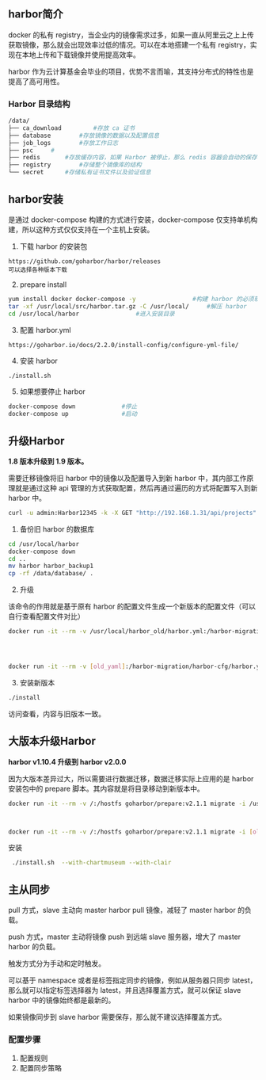 ## harbor简介

docker 的私有 registry，当企业内的镜像需求过多，如果一直从阿里云之上上传获取镜像，那么就会出现效率过低的情况。可以在本地搭建一个私有 registry，实现在本地上传和下载镜像并使用提高效率。

harbor 作为云计算基金会毕业的项目，优势不言而喻，其支持分布式的特性也是提高了高可用性。

### Harbor 目录结构

```bash
/data/
├── ca_download			#存放 ca 证书
├── database		#存放镜像的数据以及配置信息
├── job_logs		#存放工作日志
├── psc		#
├── redis		#存放缓存内容，如果 Harbor 被停止，那么 redis 容器会自动的保存 rdb 文件
├── registry		#存储整个镜像库的结构
└── secret		#存储私有证书文件以及验证信息
```

## harbor安装

是通过 docker-compose 构建的方式进行安装，docker-compose 仅支持单机构建，所以这种方式仅仅支持在一个主机上安装。

1. 下载 harbor 的安装包

```http
https://github.com/goharbor/harbor/releases
可以选择各种版本下载
```

2. prepare install

```bash
yum install docker docker-compose -y				#构建 harbor 的必须软件
tar -xf /usr/local/src/harbor.tar.gz -C /usr/local/		#解压 harbor
cd /usr/local/harbor				#进入安装目录
```

3. 配置 harbor.yml

```http
https://goharbor.io/docs/2.2.0/install-config/configure-yml-file/
```

4. 安装 harbor

```bash
./install.sh
```

5. 如果想要停止 harbor

```bash
docker-compose down				#停止
docker-compose up				#启动
```

## 升级Harbor

**1.8 版本升级到 1.9 版本。**

需要迁移镜像将旧 harbor 中的镜像以及配置导入到新 harbor 中，其内部工作原理就是通过这种 api 管理的方式获取配置，然后再通过遍历的方式将配置写入到新 harbor 中。

```bash
curl -u admin:Harbor12345 -k -X GET "http://192.168.1.31/api/projects" | jq -r .[].name
```

1. 备份旧 harbor 的数据库

```bash
cd /usr/local/harbor
docker-compose down
cd ..
mv harbor harbor_backup1 
cp -rf /data/database/ . 
```

2. 升级

该命令的作用就是基于原有 harbor 的配置文件生成一个新版本的配置文件（可以自行查看配置文件对比）

```bash
docker run -it --rm -v /usr/local/harbor_old/harbor.yml:/harbor-migration/harbor-cfg/harbor.yml -v /usr/local/harbor/harbor.yml:/harbor-migration/harbor-cfg-out/harbor.yml goharbor/harbor-migrator:v1.9.0 --cfg up




docker run -it --rm -v [old_yaml]:/harbor-migration/harbor-cfg/harbor.yml -v [new_yaml]:/harbor-migration/harbor-cfg-out/harbor.yml goharbor/harbor-migrator:v1.9.0 --cfg up
```

3. 安装新版本

```bash
./install
```

访问查看，内容与旧版本一致。

## 大版本升级Harbor

**harbor v1.10.4 升级到 harbor v2.0.0**

因为大版本差异过大，所以需要进行数据迁移，数据迁移实际上应用的是 harbor 安装包中的 prepare 脚本。其内容就是将目录移动到新版本中。

```bash
docker run -it --rm -v /:/hostfs goharbor/prepare:v2.1.1 migrate -i /usr/local/harbor_10/harbor.yml -o /usr/local/harbor_20/harbor.yml



docker run -it --rm -v /:/hostfs goharbor/prepare:v2.1.1 migrate -i [old_yml] -o [new_yml]
```

安装

````bash
 ./install.sh  --with-chartmuseum --with-clair
````

## 主从同步

pull 方式，slave 主动向 master harbor pull 镜像，减轻了 master harbor 的负载。

push 方式，master 主动将镜像 push 到远端 slave 服务器，增大了 master harbor 的负载。

触发方式分为手动和定时触发。

可以基于 namespace 或者是标签指定同步的镜像，例如从服务器只同步 latest，那么就可以指定标签选择器为 latest，并且选择覆盖方式，就可以保证 slave harbor 中的镜像始终都是最新的。

如果镜像同步到 slave harbor 需要保存，那么就不建议选择覆盖方式。

### 配置步骤

1. 配置规则
2. 配置同步策略

